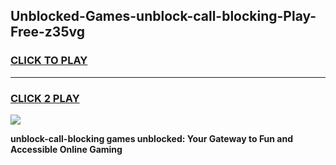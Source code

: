 
## Unblocked-Games-unblock-call-blocking-Play-Free-z35vg
<h3>
<a href="https://premium76.site?title=unblock-call-blocking&ref=18A1">CLICK TO PLAY</a></h3>
<hr>

<h3>
<a href="https://premium76.site?title=unblock-call-blocking&ref=18A1">CLICK 2 PLAY</a>
  
</h3>

<a href="https://premium76.site?title=unblock-call-blocking&ref=18A1"><img src="https://clearcache.store/games.png"></a>


**unblock-call-blocking games unblocked: Your Gateway to Fun and Accessible Online Gaming**
